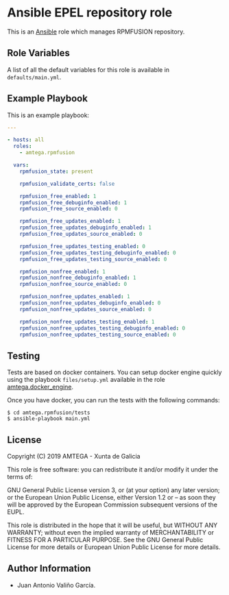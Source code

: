 # Ansible EPEL repository role

This is an [Ansible](http://www.ansible.com) role which manages RPMFUSION repository.


## Role Variables

A list of all the default variables for this role is available in `defaults/main.yml`.

## Example Playbook

This is an example playbook:

```yaml
---

- hosts: all
  roles:
    - amtega.rpmfusion

  vars:
    rpmfusion_state: present

    rpmfusion_validate_certs: false

    rpmfusion_free_enabled: 1
    rpmfusion_free_debuginfo_enabled: 1
    rpmfusion_free_source_enabled: 0

    rpmfusion_free_updates_enabled: 1
    rpmfusion_free_updates_debuginfo_enabled: 1
    rpmfusion_free_updates_source_enabled: 0

    rpmfusion_free_updates_testing_enabled: 0
    rpmfusion_free_updates_testing_debuginfo_enabled: 0
    rpmfusion_free_updates_testing_source_enabled: 0

    rpmfusion_nonfree_enabled: 1
    rpmfusion_nonfree_debuginfo_enabled: 1
    rpmfusion_nonfree_source_enabled: 0

    rpmfusion_nonfree_updates_enabled: 1
    rpmfusion_nonfree_updates_debuginfo_enabled: 0
    rpmfusion_nonfree_updates_source_enabled: 0

    rpmfusion_nonfree_updates_testing_enabled: 1
    rpmfusion_nonfree_updates_testing_debuginfo_enabled: 0
    rpmfusion_nonfree_updates_testing_source_enabled: 0
```

## Testing

Tests are based on docker containers. You can setup docker engine quickly using the playbook `files/setup.yml` available in the role [amtega.docker_engine](https://galaxy.ansible.com/amtega/docker_engine).

Once you have docker, you can run the tests with the following commands:

```shell
$ cd amtega.rpmfusion/tests
$ ansible-playbook main.yml
```

## License

Copyright (C) 2019 AMTEGA - Xunta de Galicia

This role is free software: you can redistribute it and/or modify it under the terms of:

GNU General Public License version 3, or (at your option) any later version; or the European Union Public License, either Version 1.2 or – as soon they will be approved by the European Commission ­subsequent versions of the EUPL.

This role is distributed in the hope that it will be useful, but WITHOUT ANY WARRANTY; without even the implied warranty of MERCHANTABILITY or FITNESS FOR A PARTICULAR PURPOSE.  See the GNU General Public License for more details or European Union Public License for more details.

## Author Information

- Juan Antonio Valiño García.
